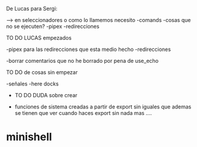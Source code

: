 

De Lucas para Sergi:

--> en seleccionadores o como lo llamemos necesito
			-comands
			-cosas que no se ejecuten?
			-pipex
			-redirecciones





TO DO LUCAS empezados

-pipex para las redirecciones que esta medio hecho
-redirecciones


-borrar comentarios que no he borrado por pena de use_echo

TO DO de cosas sin empezar 

-señales
-here docks

- TO DO DUDA sobre crear

- funciones de sistema creadas a partir de export sin iguales que ademas se tienen que ver 
	cuando haces export sin nada mas ....



# minishell
